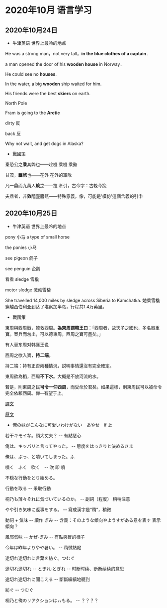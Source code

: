 # 2020年10月 语言学习

## 2020年10月24日

- 牛津英语 世界上最冷的地点

He was a strong man，not very tall，**in the blue clothes of a captain**．

a man opened the door of his **wooden house** in Norway．

He could see no **houses**.

In the water, a big **wooden** ship waited for him.

His friends were the best **skiers** on earth.

North Pole

Fram is going to the **Arctic**

dirty 反

back 反

Why not wait, and get dogs in Alaska?

- 戰國策

秦恐公之**乘**其弊也——趁機 乘機 乘勢

甘茂，**羈旅**也——在外 在外的軍隊

凡一鼎而九萬人**輓**之——拉 牽引，古今字：古輓今挽

夫鼎者，非**效**醯壺醬甀——特殊意義，像，可能是'模仿'這個含義的引申

## 2020年10月25日

- 牛津英语 世界上最冷的地点

pony 小马 a type of small horse

the ponies 小马

see pigeon 鸽子

see penguin 企鹅

看看 sledge 雪橇

motor sledge 激动雪橇

She travelled 14,000 miles by sledge across Siberia to Kamchatka. 她乘雪橇穿越西伯利亚到达了堪察加半岛，行程共1.4万英里。

- 戰國策

東周與西周戰，韓救西周。**為東周謂韓王曰**：「西周者，故天子之國也，多名器重寶。案兵而勿出，可以德東周，西周之寶可盡矣。」

有人替东周对韩襄王说

西周之欲入寶，**持二端**。

持二端：持有正否兩種情況，説明事情還沒有完全確定。

東周欲為稻，西周**不下水**。大概是不放河流的水。

若是，則東周之民**可令一仰西周**，而受命於君矣。如果這樣，則東周民可以被命令完全依賴西周。仰--有望于上。

<a href="https://so.gushiwen.org/guwen/bookv_46653FD803893E4F72E94963953AE045.aspx">譯文</a>

<a href="https://ctext.org/zhan-guo-ce/dong-zhou">原文</a>

- 俺の妹がこんなに可愛いわけがない　あやせ　if 上

若干キモイな。頭大丈夫？ -- 有點惡心

俺は、キッパリと言ってやった。 -- 態度をはっきりと決めるさま

俺は、ぶっ、と噴いてしまった。ふ

噴く　ふく　吹く　-- 吹 即 噴

不穏な行動をとり始める。

行動を取る -- 采取行動

桐乃も薄々それに気づいているのか。 -- 副詞（程度） 稍稍注意

やや引き気味に返事をする。 -- 寫成漢字是“稍”，稍微

動詞 + 気味 -- 讀作 ぎみ -- 含義：そのような傾向やようすがある意を表す 表示傾向？

風邪気味 -- かぜ‐ぎみ -- 有點感冒的樣子

今年は昨年よりやや暑い。 -- 稍微熱點

途切れ途切れに言葉を紡ぐ。つむぐ

途切れ途切れ -- とぎれ‐とぎれ -- 时断时续、断断续续的意思

途切れ途切れに聞こえる -- 斷斷續續地聽到

紡ぐ -- つむぐ

桐乃と俺のリアクションはㇵもる。 -- ？？？？


